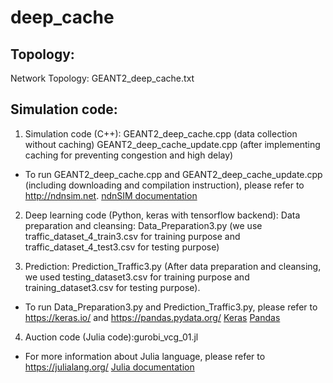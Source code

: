 # deep_cache
Topology:
--------
Network Topology: GEANT2_deep_cache.txt

Simulation code:
---------------

1. Simulation code (C++): GEANT2_deep_cache.cpp (data collection without caching)
                       GEANT2_deep_cache_update.cpp (after implementing caching for preventing congestion and high delay)

- To run GEANT2_deep_cache.cpp and GEANT2_deep_cache_update.cpp (including downloading and compilation instruction), please refer to
http://ndnsim.net.
[ndnSIM documentation](http://ndnsim.net)
                           
2. Deep learning code (Python, keras with tensorflow backend):
Data preparation and cleansing: Data_Preparation3.py (we use traffic_dataset_4_train3.csv for training purpose and traffic_dataset_4_test3.csv for testing purpose)

3. Prediction: Prediction_Traffic3.py (After data preparation and cleansing, we used testing_dataset3.csv for training purpose and training_dataset3.csv for testing purpose).               

- To run Data_Preparation3.py and Prediction_Traffic3.py, please refer to
https://keras.io/ and https://pandas.pydata.org/
[Keras](https://keras.io/)
[Pandas](https://pandas.pydata.org/)

4. Auction code (Julia code):gurobi_vcg_01.jl

- For more information about Julia language, please refer to https://julialang.org/
[Julia documentation](https://julialang.org/)




